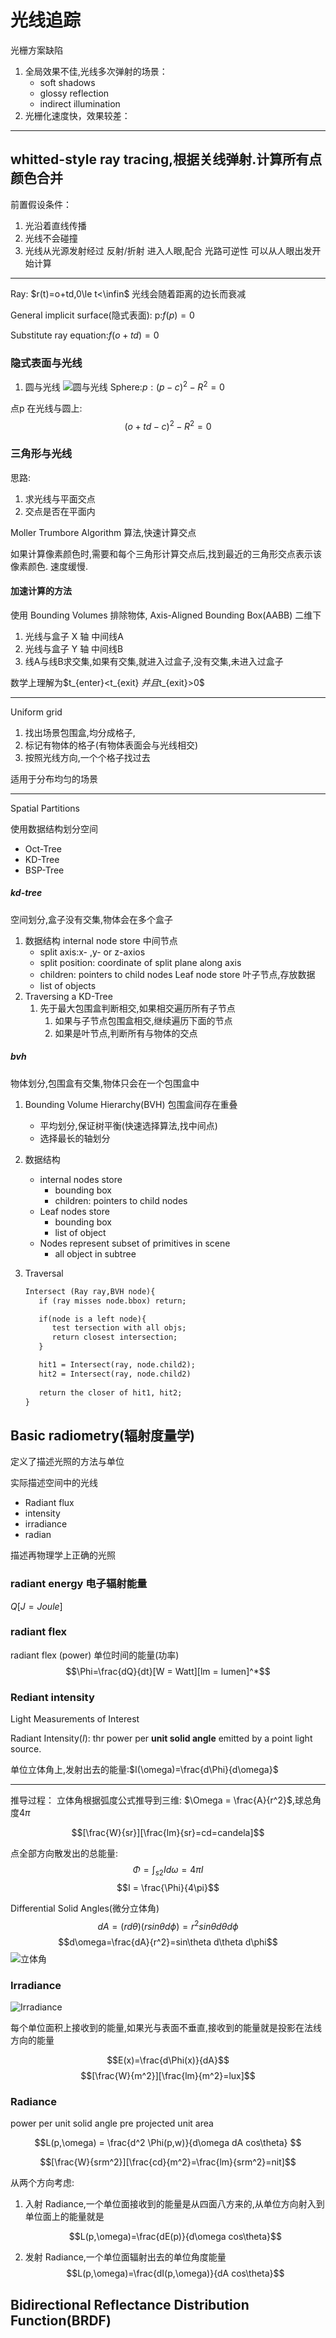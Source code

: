 # 光线追踪

光栅方案缺陷

1. 全局效果不佳,光线多次弹射的场景：
   - soft shadows
   - glossy reflection
   - indirect illumination
2. 光栅化速度快，效果较差：

---------------

## whitted-style ray tracing,根据关线弹射.计算所有点颜色合并

前置假设条件：

1. 光沿着直线传播
2. 光线不会碰撞
3. 光线从光源发射经过 反射/折射 进入人眼,配合 光路可逆性 可以从人眼出发开始计算

---------------

Ray: $r(t)=o+td,0\le t<\infin$
光线会随着距离的边长而衰减

General implicit surface(隐式表面): p:$f(p)=0$

Substitute ray equation:$f(o+td)=0$

### 隐式表面与光线

1. 圆与光线
![圆与光线](./光线追踪/圆与光线.png)
Sphere:$p:(p-c)^2-R^2=0$

点p 在光线与圆上:
$$(o+td-c)^2-R^2=0$$

### 三角形与光线

思路:

1. 求光线与平面交点
2. 交点是否在平面内

Moller Trumbore Algorithm 算法,快速计算交点

如果计算像素颜色时,需要和每个三角形计算交点后,找到最近的三角形交点表示该像素颜色.
速度缓慢.

#### 加速计算的方法

使用 Bounding Volumes 排除物体, Axis-Aligned Bounding Box(AABB)
二维下

1. 光线与盒子 X 轴 中间线A
2. 光线与盒子 Y 轴 中间线B
3. 线A与线B求交集,如果有交集,就进入过盒子,没有交集,未进入过盒子

数学上理解为$t_{enter}<t_{exit} $并且$t_{exit}>0$

---------------

Uniform grid

1. 找出场景包围盒,均分成格子,
2. 标记有物体的格子(有物体表面会与光线相交)
3. 按照光线方向,一个个格子找过去

适用于分布均匀的场景

---------------

Spatial Partitions

使用数据结构划分空间

- Oct-Tree
- KD-Tree
- BSP-Tree

##### kd-tree

空间划分,盒子没有交集,物体会在多个盒子

1. 数据结构
   internal node store 中间节点
      - split axis:x- ,y- or z-axios
      - split position: coordinate of split plane along axis
      - children: pointers to child nodes
   Leaf node store 叶子节点,存放数据
      - list of objects
2. Traversing a KD-Tree
   1. 先于最大包围盒判断相交,如果相交遍历所有子节点
      1. 如果与子节点包围盒相交,继续遍历下面的节点
      2. 如果是叶节点,判断所有与物体的交点

##### bvh

物体划分,包围盒有交集,物体只会在一个包围盒中

1. Bounding Volume Hierarchy(BVH) 包围盒间存在重叠
   - 平均划分,保证树平衡(快速选择算法,找中间点)
   - 选择最长的轴划分  
2. 数据结构
   - internal nodes store
     - bounding box
     - children: pointers to child nodes
   - Leaf nodes store
     - bounding box
     - list of object
   - Nodes represent subset of primitives in scene
     - all object in subtree
3. Traversal

   ```txt
   Intersect (Ray ray,BVH node){
      if (ray misses node.bbox) return;

      if(node is a left node){
         test tersection with all objs;
         return closest intersection;
      }

      hit1 = Intersect(ray, node.child2);
      hit2 = Intersect(ray, node.child2)
      
      return the closer of hit1, hit2;
   }
   ```

## Basic radiometry(辐射度量学)

定义了描述光照的方法与单位

实际描述空间中的光线

- Radiant flux
- intensity
- irradiance
- radian

描述再物理学上正确的光照

### radiant energy 电子辐射能量

$Q[J=Joule]$

### radiant flex

radiant flex (power) 单位时间的能量(功率) $$\Phi=\frac{dQ}{dt}[W = Watt][lm = lumen]^*$$

### Rediant intensity

Light Measurements of Interest

Radiant Intensity($I$): thr power per **unit solid angle** emitted by a point light source.

单位立体角上,发射出去的能量:$I(\omega)=\frac{d\Phi}{d\omega}$

---------------

推导过程：
立体角根据弧度公式推导到三维: $\Omega = \frac{A}{r^2}$,球总角度$4\pi$

   $$[\frac{W}{sr}][\frac{lm}{sr}=cd=candela]$$

点全部方向散发出的总能量:
   $$\Phi=\int_{s2}Id\omega=4\pi I$$
   $$I = \frac{\Phi}{4\pi}$$

Differential Solid Angles(微分立体角)
   $$dA=(rd\theta)(r sin\theta d\phi)=r^2 sin\theta d\theta d\phi$$
   $$d\omega=\frac{dA}{r^2}=sin\theta d\theta d\phi$$
![立体角](./光线追踪/立体角.png)

### Irradiance

![Irradiance](./光线追踪/Irradiance.png)

每个单位面积上接收到的能量,如果光与表面不垂直,接收到的能量就是投影在法线方向的能量

$$E(x)=\frac{d\Phi(x)}{dA}$$
$$[\frac{W}{m^2}][\frac{lm}{m^2}=lux]$$

### Radiance

power per unit solid angle pre projected unit area

$$L(p,\omega) = \frac{d^2 \Phi(p,w)}{d\omega dA cos\theta} $$

$$[\frac{W}{srm^2}][\frac{cd}{m^2}=\frac{lm}{srm^2}=nit]$$

从两个方向考虑:

1. 入射 Radiance,一个单位面接收到的能量是从四面八方来的,从单位方向射入到单位面上的能量就是

   $$L(p,\omega)=\frac{dE(p)}{d\omega cos\theta}$$
2. 发射 Radiance,一个单位面辐射出去的单位角度能量
   $$L(p,\omega)=\frac{dI(p,\omega)}{dA cos\theta}$$

## Bidirectional Reflectance Distribution Function(BRDF)
